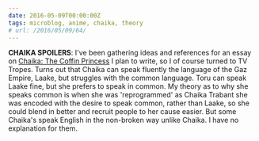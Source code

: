 ```yaml
---
date: 2016-05-09T00:00:00Z
tags: microblog, anime, chaika, theory
# url: /2016/05/09/64/
---
```


**CHAIKA SPOILERS**: I've been gathering ideas and references for an essay on [Chaika: The Coffin Princess](http://myanimelist.net/anime/20853/Hitsugi_no_Chaika) I plan to write, so I of course turned to TV Tropes. Turns out that Chaika can speak fluently the language of the Gaz Empire, Laake, but struggles with the common language. Toru can speak Laake fine, but she prefers to speak in common. My theory as to why she speaks common is when she was 'reprogrammed' as Chaika Trabant she was encoded with the desire to speak common, rather than Laake, so she could blend in better and recruit people to her cause easier. But some Chaika's speak English in the non-broken way unlike Chaika. I have no explanation for them.
